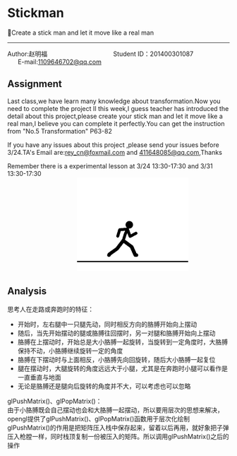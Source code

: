 # Stickman
:runner:Create a stick man and let it move like a real man<br>
__________________________________________________________________________________________
Author:赵明福                                        Student ID：201400301087                            E-mail:1109646702@qq.com<br>
## Assignment
Last class,we have learn many knowledge about transformation.Now you need to complete the project II this week,I guess teacher has introduced the detail about this project,please create your stick man and let it move like a real man,I believe you can complete it perfectly.You can get the instruction from "No.5 Transformation" P63-82

If you have any issues about this project ,please send your issues before 3/24.TA's Email are:rey_cn@foxmail.com and 411648085@qq.com,Thanks

Remember there is a experimental lesson at 3/24 13:30-17:30 and 3/31 13:30-17:30<br>
    　　　　　　　　　　　   ![](https://github.com/Chicharito999/ImageCache/raw/master/image/stickman.gif)
## Analysis
思考人在走路或奔跑时的特征：
* 开始时，左右腿中一只腿先动，同时相反方向的胳膊开始向上摆动
* 随后，当先开始摆动的腿或胳膊往回摆时，另一对腿和胳膊开始向上摆动
* 胳膊在上摆动时，开始总是大小胳膊一起旋转，当旋转到一定角度时，大胳膊保持不动，小胳膊继续旋转一定的角度
* 胳膊在下摆动时与上面相反，小胳膊先向回旋转，随后大小胳膊一起复位
* 腿在摆动时，大腿旋转的角度远远大于小腿，尤其是在奔跑时小腿可以看作是一直垂直与地面
* 无论是胳膊还是腿向后旋转的角度并不大，可以考虑也可以忽略

glPushMatrix()、glPopMatrix()：<br>
由于小胳膊既会自己摆动也会和大胳膊一起摆动，所以要用层次的思想来解决，opengl提供了glPushMatrix()、glPopMatrix()函数用于层次化绘制glPushMatrix()的作用是把矩阵压入栈中保存起来，留着以后再用，就好象把子弹压入枪膛一样，同时栈顶复制一份被压入的矩阵。所以调用glPushMatrix()之后的操作 

